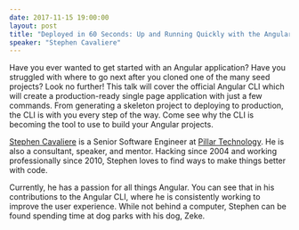 ```yaml
---
date: 2017-11-15 19:00:00
layout: post
title: "Deployed in 60 Seconds: Up and Running Quickly with the Angular CLI"
speaker: "Stephen Cavaliere"
---
```


Have you ever wanted to get started with an Angular application? Have you struggled with where to go next after you
cloned one of the many seed projects? Look no further! This talk will cover the official Angular CLI which will create
a production-ready single page application with just a few commands. From generating a skeleton project to deploying to
production, the CLI is with you every step of the way. Come see why the CLI is becoming the tool to use to build your
Angular projects.

[Stephen Cavaliere](https://stephencavaliere.io/) is a Senior Software Engineer at
[Pillar Technology](https://pillartechnology.com/). He is also a consultant, speaker, and mentor. Hacking since 2004
and working professionally since 2010, Stephen loves to find ways to make things better with code.

Currently, he has a passion for all things Angular. You can see that in his contributions to the Angular CLI, where he
is consistently working to improve the user experience. While not behind a computer, Stephen can be found spending time
at dog parks with his dog, Zeke.
